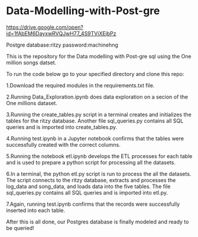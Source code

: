 # Data-Modelling-with-Post-gre

https://drive.google.com/open?id=1fAbEM6DayxwRVQJwH77_4S9TViXEjbPz

Postgre database:ritzy
password:machinehng

This is the repository for the Data modelling with Post-gre sql using the One million songs datset. 

To run the code below go to your specified directory and clone this repo:

1.Download the required modules in the requirements.txt file.

2.Running Data_Exploration.ipynb does data exploration on a secion of the One millions dataset.

3.Running the create_tables.py script in a terminal creates and initializes the tables for the ritzy database.
  Another file sql_queries.py contains all SQL queries and is imported into create_tables.py.
   
4.Running test.ipynb in a Jupyter notebook confirms that the tables were successfully created with the correct columns.

5.Running the notebook etl.ipynb develops the ETL processes for each table and is used to prepare a python script for processing all the datasets.

6.In a terminal, the python etl.py script is run to process the all the datasets. The script connects to the ritzy database, extracts and processes the log_data and song_data, and loads data into the five tables. The file sql_queries.py contains all SQL queries and is imported into etl.py.

7.Again, running test.ipynb confirms that the records were successfully inserted into each table.

After this is all done, our Postgres database is finally modeled and ready to be queried!

